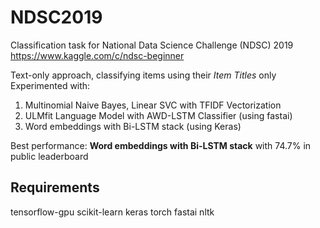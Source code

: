 # NDSC2019

Classification task for National Data Science Challenge (NDSC) 2019
<https://www.kaggle.com/c/ndsc-beginner>

Text-only approach, classifying items using their *Item Titles* only
Experimented with:

1. Multinomial Naive Bayes, Linear SVC with TFIDF Vectorization
2. ULMfit Language Model with AWD-LSTM Classifier (using fastai)
3. Word embeddings with Bi-LSTM stack (using Keras)

Best performance: **Word embeddings with Bi-LSTM stack** with 74.7% in public leaderboard

## Requirements

tensorflow-gpu
scikit-learn
keras
torch
fastai
nltk
